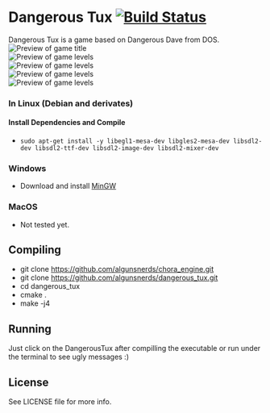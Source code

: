 # Dangerous Tux [![Build Status](https://travis-ci.org/algunsnerds/dangerous_tux.svg?branch=master)](https://travis-ci.org/algunsnerds/dangerous_tux)
Dangerous Tux is a game based on Dangerous Dave from DOS.  
![Preview of game title](https://s26.postimg.cc/5r7o4nrzd/image.jpg)  
![Preview of game levels](https://s26.postimg.cc/j84mnjx61/image.jpg)  
![Preview of game levels](https://s26.postimg.cc/z6dcdojo9/image.jpg)  
![Preview of game levels](https://s26.postimg.cc/63z2aupop/image.jpg)  
![Preview of game levels](https://s26.postimg.cc/apv6j73i1/image.jpg)  

### In Linux (Debian and derivates)
#### Install Dependencies and Compile
- `sudo apt-get install -y libegl1-mesa-dev libgles2-mesa-dev libsdl2-dev libsdl2-ttf-dev libsdl2-image-dev libsdl2-mixer-dev` 
### Windows
- Download and install [MinGW](https://sourceforge.net/projects/mingw/files/)
### MacOS
- Not tested yet.

## Compiling
- git clone https://github.com/algunsnerds/chora_engine.git
- git clone https://github.com/algunsnerds/dangerous_tux.git
- cd dangerous_tux 
- cmake .
- make -j4

## Running 
Just click on the DangerousTux after compilling the executable or run under the terminal to see ugly messages :)

## License
See LICENSE file for more info.
